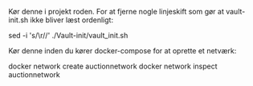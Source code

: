 Kør denne i projekt roden.
For at fjerne nogle linjeskift som gør at vault-init.sh ikke bliver læst ordenligt:

sed -i 's/\r//' ./Vault-init/vault_init.sh

Kør denne inden du kører docker-compose for at oprette et netværk:

docker network create auctionnetwork
docker network inspect auctionnetwork
